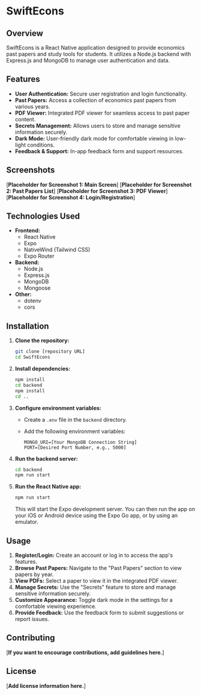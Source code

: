 # SwiftEcons

## Overview

SwiftEcons is a React Native application designed to provide economics past papers and study tools for students. It utilizes a Node.js backend with Express.js and MongoDB to manage user authentication and data.

## Features

*   **User Authentication:** Secure user registration and login functionality.
*   **Past Papers:** Access a collection of economics past papers from various years.
*   **PDF Viewer:** Integrated PDF viewer for seamless access to past paper content.
*   **Secrets Management:** Allows users to store and manage sensitive information securely.
*   **Dark Mode:** User-friendly dark mode for comfortable viewing in low-light conditions.
*   **Feedback & Support:** In-app feedback form and support resources.

## Screenshots

[**Placeholder for Screenshot 1: Main Screen**]
[**Placeholder for Screenshot 2: Past Papers List**]
[**Placeholder for Screenshot 3: PDF Viewer**]
[**Placeholder for Screenshot 4: Login/Registration**]

## Technologies Used

*   **Frontend:**
    *   React Native
    *   Expo
    *   NativeWind (Tailwind CSS)
    *   Expo Router
*   **Backend:**
    *   Node.js
    *   Express.js
    *   MongoDB
    *   Mongoose
*   **Other:**
    *   dotenv
    *   cors

## Installation

1.  **Clone the repository:**

    ```bash
    git clone [repository URL]
    cd SwiftEcons
    ```

2.  **Install dependencies:**

    ```bash
    npm install
    cd backend
    npm install
    cd ..
    ```

3.  **Configure environment variables:**

    *   Create a `.env` file in the `backend` directory.
    *   Add the following environment variables:

        ```
        MONGO_URI=[Your MongoDB Connection String]
        PORT=[Desired Port Number, e.g., 5000]
        ```

4.  **Run the backend server:**

    ```bash
    cd backend
    npm run start
    ```

5.  **Run the React Native app:**

    ```bash
    npm run start
    ```

    This will start the Expo development server. You can then run the app on your iOS or Android device using the Expo Go app, or by using an emulator.

## Usage

1.  **Register/Login:** Create an account or log in to access the app's features.
2.  **Browse Past Papers:** Navigate to the "Past Papers" section to view papers by year.
3.  **View PDFs:** Select a paper to view it in the integrated PDF viewer.
4.  **Manage Secrets:** Use the "Secrets" feature to store and manage sensitive information securely.
5.  **Customize Appearance:** Toggle dark mode in the settings for a comfortable viewing experience.
6.  **Provide Feedback:** Use the feedback form to submit suggestions or report issues.

## Contributing

[**If you want to encourage contributions, add guidelines here.**]

## License

[**Add license information here.**]
